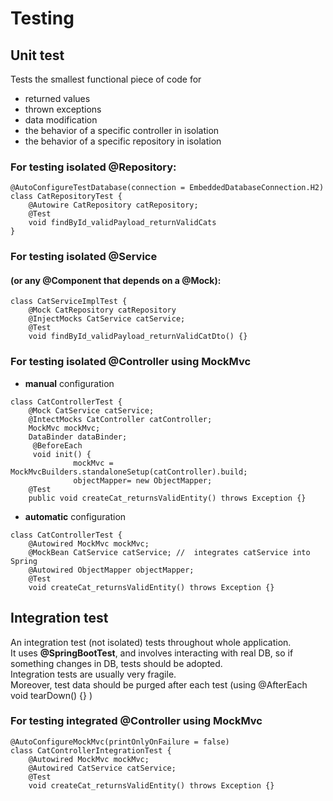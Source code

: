 # Testing

## Unit test
Tests the smallest functional piece of code for
*	returned values
*	thrown exceptions
*	data modification
*	the behavior of a specific controller in isolation
*	the behavior of a specific repository in isolation

### For testing isolated @Repository:
```@DataJpaTest
@AutoConfigureTestDatabase(connection = EmbeddedDatabaseConnection.H2)
class CatRepositoryTest {
	@Autowire CatRepository catRepository;
	@Test
	void findById_validPayload_returnValidCats
}
```
###
### For testing isolated @Service
#### (or any @Component that depends on a @Mock):
```@ExtendWith(MockitoExtension.class)
class CatServiceImplTest {
	@Mock CatRepository catRepository
	@InjectMocks CatService catService;
	@Test
	void findById_validPayload_returnValidCatDto() {}
```
###
### For testing isolated @Controller using MockMvc
*	**manual** configuration
```@ExtendWith(MockitoExtension.class)
class CatControllerTest {
	@Mock CatService catService;
	@IntectMocks CatController catController;
	MockMvc mockMvc;
	DataBinder dataBinder;
	 @BeforeEach
	 void init() {
      	      mockMvc = MockMvcBuilders.standaloneSetup(catController).build;
      	      objectMapper= new ObjectMapper;
	@Test
	public void createCat_returnsValidEntity() throws Exception {}
```

*	**automatic** configuration
```@WebMvcTest(CatController.class) // setups mockmvc and objectMapper
class CatControllerTest {
  	@Autowired MockMvc mockMvc;
	@MockBean CatService catService; //  integrates catService into Spring
  	@Autowired ObjectMapper objectMapper;
  	@Test
  	void createCat_returnsValidEntity() throws Exception {}
```
### 
## Integration test
An integration test (not isolated) tests throughout whole application.  
It uses **@SpringBootTest**, and involves interacting with real DB, so if something changes in DB, tests should be adopted.  
Integration tests are usually very fragile.  
Moreover, test data should be purged after each test (using @AfterEach void tearDown() {} )  

### For testing integrated @Controller using MockMvc
```@SpringBootTest // integrates all @Component into Spring
@AutoConfigureMockMvc(printOnlyOnFailure = false)
class CatControllerIntegrationTest {
	@Autowired MockMvc mockMvc;
	@Autowired CatService catService;
	@Test
	void createCat_returnsValidEntity() throws Exception {}
```